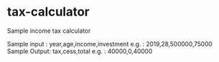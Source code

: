 # tax-calculator

Sample income tax calculator

Sample input : year,age,income,investment
e.g. : 2019,28,500000,75000
Sample Output: tax,cess,total
e.g. : 40000,0,40000
